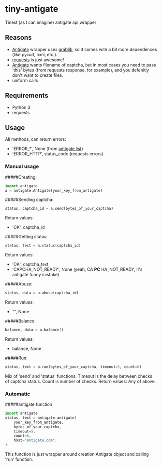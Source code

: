 tiny-antigate
=============

Tinest (as I can imagine) antigate api wrapper

## Reasons
* [Antigate](https://github.com/gotlium/antigate) wrapper uses [grablib](http://grablib.org/), so it comes with a bit more dependences (like pycurl, lxml, etc.).
* [requests](docs.python-requests.org) is just awesome!
* [Antigate](https://github.com/gotlium/antigate) wants filename of captcha, but in most cases you need to pass 'this' bytes (from requests response, for example), and you defenitly don't want to create files.
* uniform calls

## Requirements
* Python 3
* requests

## Usage
All methods, can return errors:
* 'ERROR_*', None (from [antigate list](http://antigate.com/panel.php?action=api))
* 'ERROR_HTTP', status_code (requests errors)

### Manual usage
#####Creating:
```python
import antigate
a = antigate.Antigate(your_key_from_antigate)
```

#####Sending captcha:
```python
status, captcha_id = a.send(bytes_of_your_captcha)
```
Return values:
* 'OK', captcha_id

#####Getting status:
```python
status, text = a.status(captcha_id)
```
Return values:
* 'OK', captcha_text
* 'CAPCHA_NOT_READY', None (yeah, CA **PC** HA_NOT_READY, it's antigate funny mistake)

#####Abuse:
```python
status, data = a.abuse(captcha_id)
```
Return values:
* "", None

#####Balance:
```python
balance, data = a.balance()
```
Return values:
* balance, None

#####Run:
```python
status, text = a.run(bytes_of_your_captcha, timeout=5, count=6)
```
Mix of 'send' and 'status' functions. Timeout is the delay between checks of captcha status. Count is number of checks.
Return values:
Any of above.

### Automatic
#####antigate function
```python
import antigate
status, text = antigate.antigate(
    your_key_from_antigate,
    bytes_of_your_captcha,
    timeout=5,
    count=6,
    host="antigate.com",
)
```
This function is just wrapper around creation Antigate object and calling 'run' function.
